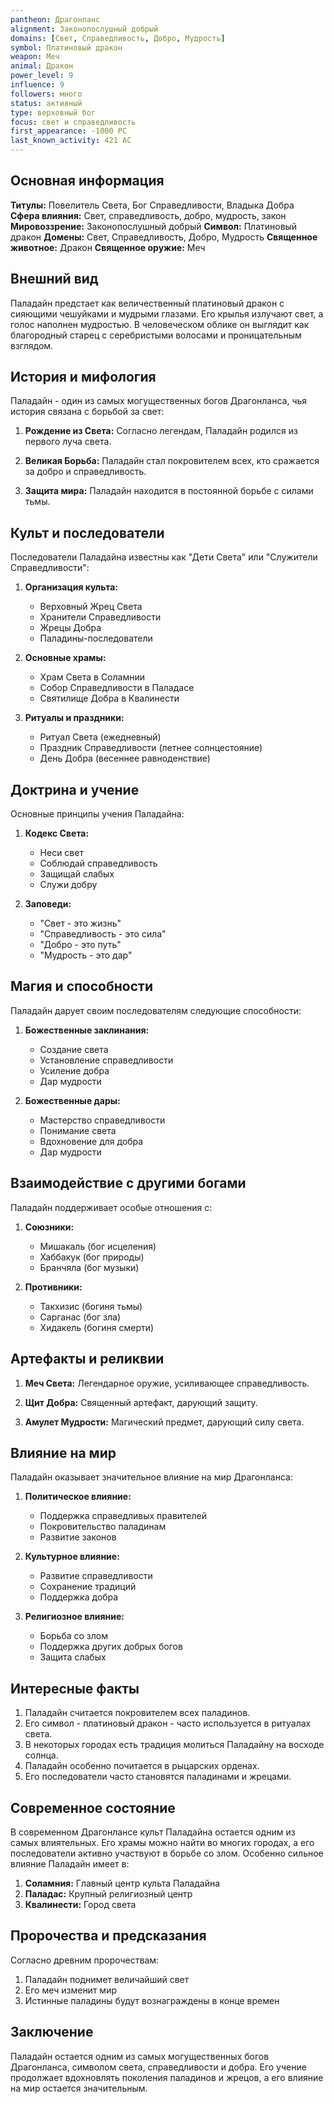 ```yaml
---
pantheon: Драгонланс
alignment: Законопослушный добрый
domains: [Свет, Справедливость, Добро, Мудрость]
symbol: Платиновый дракон
weapon: Меч
animal: Дракон
power_level: 9
influence: 9
followers: много
status: активный
type: верховный бог
focus: свет и справедливость
first_appearance: -1000 PC
last_known_activity: 421 AC
---
```


## Основная информация

**Титулы:** Повелитель Света, Бог Справедливости, Владыка Добра
**Сфера влияния:** Свет, справедливость, добро, мудрость, закон
**Мировоззрение:** Законопослушный добрый
**Символ:** Платиновый дракон
**Домены:** Свет, Справедливость, Добро, Мудрость
**Священное животное:** Дракон
**Священное оружие:** Меч

## Внешний вид

Паладайн предстает как величественный платиновый дракон с сияющими чешуйками и мудрыми глазами. Его крылья излучают свет, а голос наполнен мудростью. В человеческом облике он выглядит как благородный старец с серебристыми волосами и проницательным взглядом.

## История и мифология

Паладайн - один из самых могущественных богов Драгонланса, чья история связана с борьбой за свет:

1. **Рождение из Света:** Согласно легендам, Паладайн родился из первого луча света.

2. **Великая Борьба:** Паладайн стал покровителем всех, кто сражается за добро и справедливость.

3. **Защита мира:** Паладайн находится в постоянной борьбе с силами тьмы.

## Культ и последователи

Последователи Паладайна известны как "Дети Света" или "Служители Справедливости":

1. **Организация культа:**

   - Верховный Жрец Света
   - Хранители Справедливости
   - Жрецы Добра
   - Паладины-последователи

2. **Основные храмы:**

   - Храм Света в Соламнии
   - Собор Справедливости в Паладасе
   - Святилище Добра в Квалинести

3. **Ритуалы и праздники:**
   - Ритуал Света (ежедневный)
   - Праздник Справедливости (летнее солнцестояние)
   - День Добра (весеннее равноденствие)

## Доктрина и учение

Основные принципы учения Паладайна:

1. **Кодекс Света:**

   - Неси свет
   - Соблюдай справедливость
   - Защищай слабых
   - Служи добру

2. **Заповеди:**
   - "Свет - это жизнь"
   - "Справедливость - это сила"
   - "Добро - это путь"
   - "Мудрость - это дар"

## Магия и способности

Паладайн дарует своим последователям следующие способности:

1. **Божественные заклинания:**

   - Создание света
   - Установление справедливости
   - Усиление добра
   - Дар мудрости

2. **Божественные дары:**
   - Мастерство справедливости
   - Понимание света
   - Вдохновение для добра
   - Дар мудрости

## Взаимодействие с другими богами

Паладайн поддерживает особые отношения с:

1. **Союзники:**

   - Мишакаль (бог исцеления)
   - Хаббакук (бог природы)
   - Бранчяла (бог музыки)

2. **Противники:**
   - Такхизис (богиня тьмы)
   - Сарганас (бог зла)
   - Хидакель (богиня смерти)

## Артефакты и реликвии

1. **Меч Света:** Легендарное оружие, усиливающее справедливость.

2. **Щит Добра:** Священный артефакт, дарующий защиту.

3. **Амулет Мудрости:** Магический предмет, дарующий силу света.

## Влияние на мир

Паладайн оказывает значительное влияние на мир Драгонланса:

1. **Политическое влияние:**

   - Поддержка справедливых правителей
   - Покровительство паладинам
   - Развитие законов

2. **Культурное влияние:**

   - Развитие справедливости
   - Сохранение традиций
   - Поддержка добра

3. **Религиозное влияние:**
   - Борьба со злом
   - Поддержка других добрых богов
   - Защита слабых

## Интересные факты

1. Паладайн считается покровителем всех паладинов.
2. Его символ - платиновый дракон - часто используется в ритуалах света.
3. В некоторых городах есть традиция молиться Паладайну на восходе солнца.
4. Паладайн особенно почитается в рыцарских орденах.
5. Его последователи часто становятся паладинами и жрецами.

## Современное состояние

В современном Драгонлансе культ Паладайна остается одним из самых влиятельных. Его храмы можно найти во многих городах, а его последователи активно участвуют в борьбе со злом. Особенно сильное влияние Паладайн имеет в:

1. **Соламния:** Главный центр культа Паладайна
2. **Паладас:** Крупный религиозный центр
3. **Квалинести:** Город света

## Пророчества и предсказания

Согласно древним пророчествам:

1. Паладайн поднимет величайший свет
2. Его меч изменит мир
3. Истинные паладины будут вознаграждены в конце времен

## Заключение

Паладайн остается одним из самых могущественных богов Драгонланса, символом света, справедливости и добра. Его учение продолжает вдохновлять поколения паладинов и жрецов, а его влияние на мир остается значительным.
